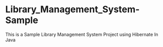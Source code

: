 # Library_Management_System-Sample
This is a Sample Library Management System Project using Hibernate In Java
